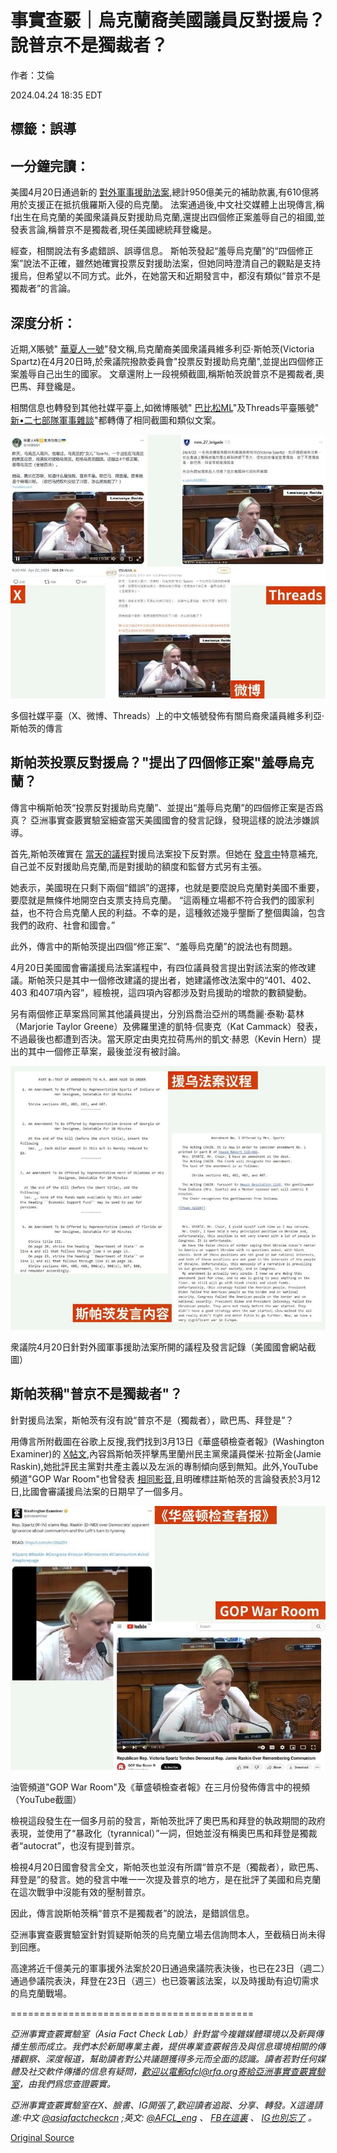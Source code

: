 # 事實查覈｜烏克蘭裔美國議員反對援烏？ 說普京不是獨裁者？

作者：艾倫

2024.04.24 18:35 EDT

## 標籤：誤導

## 一分鐘完讀：

美國4月20日通過新的 [對外軍事援助法案](https://apnews.com/article/ukraine-aid-israel-tiktok-congress-a8910452e623413bf1da1e491d1d94ba),總計950億美元的補助款裏,有610億將用於支援正在抵抗俄羅斯入侵的烏克蘭。 法案通過後,中文社交媒體上出現傳言,稱f出生在烏克蘭的美國衆議員反對援助烏克蘭,還提出四個修正案羞辱自己的祖國,並發表言論,稱普京不是獨裁者,現任美國總統拜登纔是。

經查，相關說法有多處錯誤、誤導信息。 斯帕茨發起“羞辱烏克蘭”的“四個修正案”說法不正確，雖然她確實投票反對援助法案，但她同時澄清自己的觀點是支持援烏，但希望以不同方式。此外，在她當天和近期發言中，都沒有類似“普京不是獨裁者”的言論。

## 深度分析：

近期,X賬號" [華夏人一號](https://apnews.com/article/ukraine-aid-israel-tiktok-congress-a8910452e623413bf1da1e491d1d94ba)"發文稱,烏克蘭裔美國衆議員維多利亞·斯帕茨(Victoria Spartz)在4月20日時,於衆議院撥款委員會"投票反對援助烏克蘭",並提出四個修正案羞辱自己出生的國家。 文章還附上一段視頻截圖,稱斯帕茨說普京不是獨裁者,奧巴馬、拜登纔是。

相關信息也轉發到其他社媒平臺上,如微博賬號" [巴比松ML](https://weibo.com/1859508735/OaRIX947V?refer_flag=1001030103_)"及Threads平臺賬號" [新•二七部隊軍事雜談](https://www.threads.net/@new_27_brigade/post/C6DPMsDyxax/?xmt=AQGzxbjXqU9Et5YdHW37NrA7jz34M7RpcB-vtA1j0nF6tg)"都轉傳了相同截圖和類似文案。

![多個社媒平臺（X、微博、Threads）上的中文帳號發佈有關烏裔衆議員維多利亞·斯帕茨的傳言](images/CUYZUVFWJ3HLURC3L5GKC5CH6A.jpg)

多個社媒平臺（X、微博、Threads）上的中文帳號發佈有關烏裔衆議員維多利亞·斯帕茨的傳言

## 斯帕茨投票反對援烏？"提出了四個修正案"羞辱烏克蘭？

傳言中稱斯帕茨“投票反對援助烏克蘭”、並提出“羞辱烏克蘭”的四個修正案是否爲真？ 亞洲事實查覈實驗室細查當天美國國會的發言記錄，發現這樣的說法涉嫌誤導。

首先,斯帕茨確實在 [當天的議程](https://www.congress.gov/congressional-report/118th-congress/house-report/466)對援烏法案投下反對票。但她在 [發言中](https://www.congress.gov/congressional-record/volume-170/issue-70/house-section/article/H2593-1?s=3&r=2)特意補充,自己並不反對援助烏克蘭,而是對援助的額度和監督方式另有主張。

她表示，美國現在只剩下兩個“錯誤”的選擇，也就是要麼說烏克蘭對美國不重要，要麼就是無條件地開空白支票支持烏克蘭。 “這兩種立場都不符合我們的國家利益，也不符合烏克蘭人民的利益。不幸的是，這種敘述幾乎壟斷了整個輿論，包含我們的政府、社會和國會。”

此外，傳言中的斯帕茨提出四個“修正案”、“羞辱烏克蘭”的說法也有問題。

4月20日美國國會審議援烏法案議程中，有四位議員發言提出對該法案的修改建議。斯帕茨只是其中一個修改建議的提出者，她建議修改法案中的“401、402、403 和407項內容”，經檢視，這四項內容都涉及對烏援助的增款的數額變動。

另有兩個修正草案爲同黨其他議員提出，分別爲喬治亞州的瑪喬麗·泰勒·葛林（Marjorie Taylor Greene）及佛羅里達的凱特·侃麥克（Kat Cammack）發表，不過最後也都遭到否決。當天原定由奧克拉荷馬州的凱文·赫恩（Kevin Hern）提出的其中一個修正草案，最後並沒有被討論。

![衆議院4月20日針對外國軍事援助法案所開的議程及發言記錄（美國國會網站截圖）](images/YF34NOFTIK6VGXF4NSPRKPZHUI.jpg)

衆議院4月20日針對外國軍事援助法案所開的議程及發言記錄（美國國會網站截圖）

## 斯帕茨稱"普京不是獨裁者"？

針對援烏法案，斯帕茨有沒有說“普京不是（獨裁者），歐巴馬、拜登是”？

用傳言所附截圖在谷歌上反搜,我們找到3月13日《華盛頓檢查者報》(Washington Examiner)的 [X帖文](https://twitter.com/dcexaminer/status/1767668137460109536),內容爲斯帕茨抨擊馬里蘭州民主黨衆議員傑米·拉斯金(Jamie Raskin),她批評民主黨對共產主義以及左派的專制傾向感到無知。此外,YouTube頻道"GOP War Room"也曾發表 [相同影音](https://www.youtube.com/watch?v=iia7lACdqik),且明確標註斯帕茨的言論發表於3月12日,比國會審議援烏法案的日期早了一個多月。

![油管頻道"GOP War Room"及《華盛頓檢查者報》在三月份發佈傳言中的視頻（YouTube截圖）](images/KWLMQ72CGZZIOLX2ZUFBD6V2JQ.jpg)

油管頻道"GOP War Room"及《華盛頓檢查者報》在三月份發佈傳言中的視頻（YouTube截圖）

檢視這段發生在一個多月前的發言，斯帕茨批評了奧巴馬和拜登的執政期間的政府表現，並使用了“暴政化（tyrannical）”一詞，但她並沒有稱奧巴馬和拜登是獨裁者“autocrat”，也沒有提到普京。

檢視4月20日國會發言全文，斯帕茨也並沒有所謂“普京不是（獨裁者），歐巴馬、拜登是”的發言。她的發言中唯一一次提及普京的地方，是在批評了美國和烏克蘭在這次戰爭中沒能有效的壓制普京。

因此，傳言說斯帕茨稱“普京不是獨裁者”的說法，是錯誤信息。

亞洲事實查覈實驗室針對質疑斯帕茨的烏克蘭立場去信詢問本人，至截稿日尚未得到回應。

高達將近千億美元的軍事援外法案於20日通過衆議院表決後，也已在23日（週二）通過參議院表決，拜登在23日（週三）也已簽署該法案，以及時援助有迫切需求的烏克蘭戰場。

==========================================

*亞洲事實查覈實驗室（Asia Fact Check Lab）針對當今複雜媒體環境以及新興傳播生態而成立。我們本於新聞專業主義，提供專業查覈報告及與信息環境相關的傳播觀察、深度報道，幫助讀者對公共議題獲得多元而全面的認識。讀者若對任何媒體及社交軟件傳播的信息有疑問，歡迎以電郵afcl@rfa.org寄給亞洲事實查覈實驗室，由我們爲您查證覈實。*

*亞洲事實查覈實驗室在X、臉書、IG開張了,歡迎讀者追蹤、分享、轉發。X這邊請進:中文*  [*@asiafactcheckcn*](https://twitter.com/asiafactcheckcn)  *;英文:*  [*@AFCL\_eng*](https://twitter.com/AFCL_eng)  *、*  [*FB在這裏*](https://www.facebook.com/asiafactchecklabcn)  *、*  [*IG也別忘了*](https://www.instagram.com/asiafactchecklab/)  *。*



[Original Source](https://www.rfa.org/mandarin/shishi-hecha/hc-04242024182649.html)